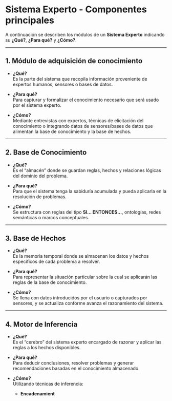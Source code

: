 # Sistema Experto - Componentes principales

A continuación se describen los módulos de un **Sistema Experto** indicando su **¿Qué?**, **¿Para qué?** y **¿Cómo?**.

---

## 1. Módulo de adquisición de conocimiento
- **¿Qué?**  
  Es la parte del sistema que recopila información proveniente de expertos humanos, sensores o bases de datos.  

- **¿Para qué?**  
  Para capturar y formalizar el conocimiento necesario que será usado por el sistema experto.  

- **¿Cómo?**  
  Mediante entrevistas con expertos, técnicas de elicitación del conocimiento o integrando datos de sensores/bases de datos que alimentan la base de conocimiento y la base de hechos.  

---

## 2. Base de Conocimiento
- **¿Qué?**  
  Es el “almacén” donde se guardan reglas, hechos y relaciones lógicas del dominio del problema.  

- **¿Para qué?**  
  Para que el sistema tenga la sabiduría acumulada y pueda aplicarla en la resolución de problemas.  

- **¿Cómo?**  
  Se estructura con reglas del tipo **SI… ENTONCES…**, ontologías, redes semánticas o marcos conceptuales.  

---

## 3. Base de Hechos
- **¿Qué?**  
  Es la memoria temporal donde se almacenan los datos y hechos específicos de cada problema a resolver.  

- **¿Para qué?**  
  Para representar la situación particular sobre la cual se aplicarán las reglas de la base de conocimiento.  

- **¿Cómo?**  
  Se llena con datos introducidos por el usuario o capturados por sensores, y se actualiza conforme avanza el razonamiento del sistema.  

---

## 4. Motor de Inferencia
- **¿Qué?**  
  Es el “cerebro” del sistema experto encargado de razonar y aplicar las reglas a los hechos disponibles.  

- **¿Para qué?**  
  Para deducir conclusiones, resolver problemas y generar recomendaciones basadas en el conocimiento almacenado.  

- **¿Cómo?**  
  Utilizando técnicas de inferencia:  
  - **Encadenamient**
